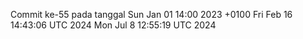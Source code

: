 Commit ke-55 pada tanggal Sun Jan 01 14:00 2023 +0100
Fri Feb 16 14:43:06 UTC 2024
Mon Jul  8 12:55:19 UTC 2024
